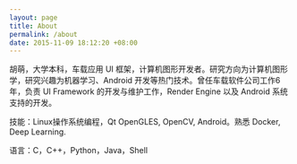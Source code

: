 ```yaml
---
layout: page
title: About
permalink: /about
date: 2015-11-09 18:12:20 +08:00
---
```


胡萌，大学本科，车载应用 UI 框架，计算机图形开发者。研究方向为计算机图形学，研究兴趣为机器学习、Android 开发等热门技术。曾任车载软件公司工作6年，负责 UI Framework 的开发与维护工作，Render Engine 以及 Android 系统支持的开发。

技能：Linux操作系统编程，Qt OpenGLES, OpenCV, Android。熟悉 Docker, Deep Learning.

语言：C，C++，Python，Java，Shell
